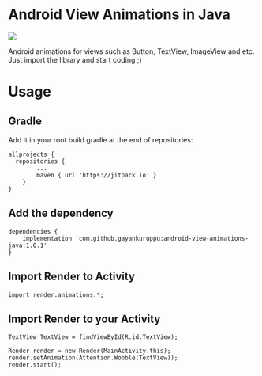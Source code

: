# Android View Animations in Java
[![](https://jitpack.io/v/gayankuruppu/android-view-animations-java.svg)](https://jitpack.io/#gayankuruppu/android-view-animations-java)

Android animations for views such as Button, TextView, ImageView and etc. Just import the library and start coding ;)

# Usage
## Gradle
Add it in your root build.gradle at the end of repositories:
```
allprojects {
  repositories {
		...
 		maven { url 'https://jitpack.io' }
	}
}
```
## Add the dependency
```
dependencies {
  	implementation 'com.github.gayankuruppu:android-view-animations-java:1.0.1'
}
```
## Import Render to Activity
```
import render.animations.*;
```
## Import Render to your Activity
```
TextView TextView = findViewById(R.id.TextView);

Render render = new Render(MainActivity.this);
render.setAnimation(Attention.Wobble(TextView));
render.start();
```
